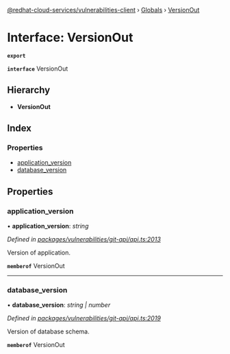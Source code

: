 [@redhat-cloud-services/vulnerabilities-client](../README.md) › [Globals](../globals.md) › [VersionOut](versionout.md)

# Interface: VersionOut

**`export`** 

**`interface`** VersionOut

## Hierarchy

* **VersionOut**

## Index

### Properties

* [application_version](versionout.md#application_version)
* [database_version](versionout.md#database_version)

## Properties

###  application_version

• **application_version**: *string*

*Defined in [packages/vulnerabilities/git-api/api.ts:2013](https://github.com/RedHatInsights/javascript-clients/blob/master/packages/vulnerabilities/git-api/api.ts#L2013)*

Version of application.

**`memberof`** VersionOut

___

###  database_version

• **database_version**: *string | number*

*Defined in [packages/vulnerabilities/git-api/api.ts:2019](https://github.com/RedHatInsights/javascript-clients/blob/master/packages/vulnerabilities/git-api/api.ts#L2019)*

Version of database schema.

**`memberof`** VersionOut
